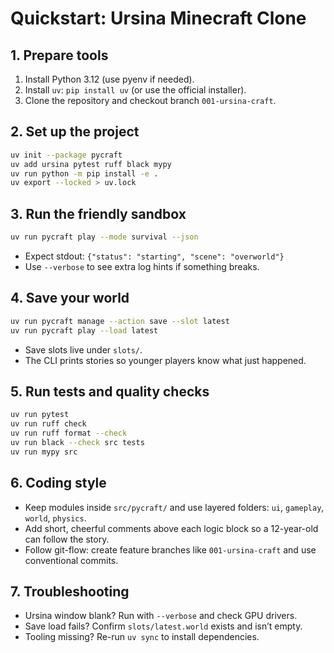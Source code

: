 # Quickstart: Ursina Minecraft Clone

## 1. Prepare tools
1. Install Python 3.12 (use pyenv if needed).
2. Install `uv`: `pip install uv` (or use the official installer).
3. Clone the repository and checkout branch `001-ursina-craft`.

## 2. Set up the project
```bash
uv init --package pycraft
uv add ursina pytest ruff black mypy
uv run python -m pip install -e .
uv export --locked > uv.lock
```

## 3. Run the friendly sandbox
```bash
uv run pycraft play --mode survival --json
```
- Expect stdout: `{"status": "starting", "scene": "overworld"}`
- Use `--verbose` to see extra log hints if something breaks.

## 4. Save your world
```bash
uv run pycraft manage --action save --slot latest
uv run pycraft play --load latest
```
- Save slots live under `slots/`.
- The CLI prints stories so younger players know what just happened.

## 5. Run tests and quality checks
```bash
uv run pytest
uv run ruff check
uv run ruff format --check
uv run black --check src tests
uv run mypy src
```

## 6. Coding style
- Keep modules inside `src/pycraft/` and use layered folders: `ui`, `gameplay`, `world`, `physics`.
- Add short, cheerful comments above each logic block so a 12-year-old can follow the story.
- Follow git-flow: create feature branches like `001-ursina-craft` and use conventional commits.

## 7. Troubleshooting
- Ursina window blank? Run with `--verbose` and check GPU drivers.
- Save load fails? Confirm `slots/latest.world` exists and isn’t empty.
- Tooling missing? Re-run `uv sync` to install dependencies.
